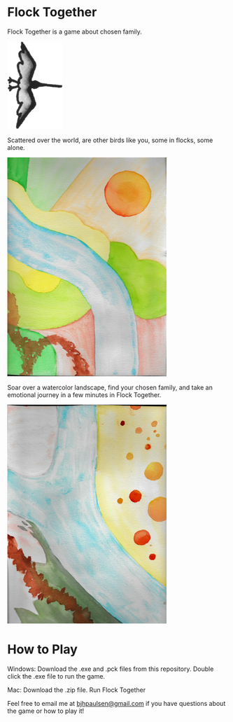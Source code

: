 # Flock Together

Flock Together is a game about chosen family.

<img src="bird1_2(1).png" height="200">

Scattered over the world, are other birds like you, some in flocks, some alone.

<img src="background00.png" height="500">

Soar over a watercolor landscape, find your chosen family, and take an emotional journey in a few minutes in Flock Together.

<img src="background (1,-1).png" height="500">

# How to Play

Windows:
Download the .exe and .pck files from this repository.
Double click the .exe file to run the game.

Mac:
Download the .zip file.
Run Flock Together

Feel free to email me at bjhpaulsen@gmail.com if you have questions about the game or how to play it!
